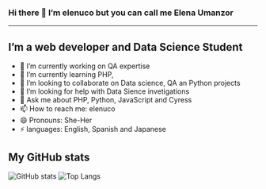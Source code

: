 ### Hi there 👋 I’m elenuco but you can call me Elena Umanzor
---
## I’m a web developer and Data Science Student

<!--
**elenuco/elenuco** is a ✨ _special_ ✨ repository because its `README.md` (this file) appears on your GitHub profile.

Here are some ideas to get you started:
- ⚡ Fun fact: 
-->
- 🔭 I’m currently working on QA expertise
- 🌱 I’m currently learning PHP, 
- 👯 I’m looking to collaborate on Data science, QA an Python projects
- 🤔 I’m looking for help with Data Sience invetigations 
- 💬 Ask me about PHP, Python, JavaScript and Cyress
- 📫 How to reach me: elenuco
- 😄 Pronouns: She-Her
- ⚡ languages: English, Spanish and Japanese
## My GitHub stats
![GitHub stats](https://github-readme-stats.vercel.app/api?username=elenuco&show_icons=true&theme=tokyonight)
![Top Langs](https://github-readme-stats.vercel.app/api/top-langs/?username=elenuco&theme=tokyonight)
